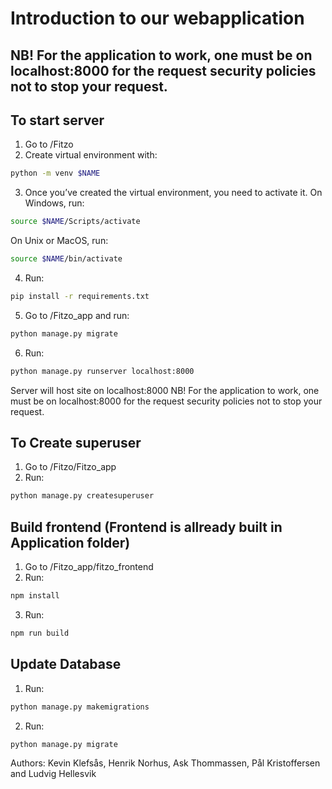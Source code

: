 # Introduction to our webapplication

## NB! For the application to work, one must be on localhost:8000 for the request security policies not to stop your request.

## To start server

1. Go to /Fitzo
2. Create virtual environment with:

```zsh
python -m venv $NAME
```

3. Once you’ve created the virtual environment, you need to activate it. On Windows, run:

```zsh
source $NAME/Scripts/activate
```

On Unix or MacOS, run:

```zsh
source $NAME/bin/activate
```

4. Run:

```zsh
pip install -r requirements.txt
```

5. Go to /Fitzo_app and run:

```zsh
python manage.py migrate
```

6. Run:

```zsh
python manage.py runserver localhost:8000
```

Server will host site on localhost:8000
NB! For the application to work, one must be on localhost:8000 for the request security policies not to stop your request.

## To Create superuser

1. Go to /Fitzo/Fitzo_app
2. Run:

```zsh
python manage.py createsuperuser
```

## Build frontend (Frontend is allready built in Application folder)

1. Go to /Fitzo_app/fitzo_frontend
2. Run:

```zsh
npm install
```

3. Run:

```zsh
npm run build
```

## Update Database

1. Run:

```zsh
python manage.py makemigrations
```

2. Run:

```zsh
python manage.py migrate
```

Authors: Kevin Klefsås, Henrik Norhus, Ask Thommassen, Pål Kristoffersen and Ludvig Hellesvik
